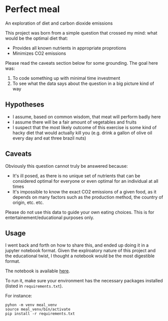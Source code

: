 # Perfect meal
An exploration of diet and carbon dioxide emissions

This project was born from a simple question that crossed my mind: what would be the optimal diet that:
- Provides all known nutrients in appropriate proprotions
- Minimizes CO2 emissions

Please read the caveats section below for some grounding. The goal here was:
1. To code something up with minimal time investment
2. To see what the data says about the question in a big picture kind of way

## Hypotheses
- I assume, based on common wisdom, that meat will perform badly here
- I assume there will be a fair amount of vegetables and fruits
- I suspect that the most likely outcome of this exercise is some kind of hacky diet that would actually kill you (e.g. drink a gallon of olive oil every day and eat three brazil nuts)

## Caveats
Obviously this question cannot truly be answered because:
- It's ill posed, as there is no unique set of nutrients that can be considered optimal for everyone or even optimal for an individual at all times
- It's impossible to know the exact CO2 emissions of a given food, as it depends on many factors such as the production method, the country of origin, etc. etc.

Please do not use this data to guide your own eating choices. This is for entertainement/educational purposes only.

## Usage
I went back and forth on how to share this, and ended up doing it in a jupyter notebook format. Given the explroatory nature of this project and the educational twist, I thought a notebook would be the most digestible format.

The notebook is available [here](perfect_meal.ipynb).

To run it, make sure your environment has the necessary packages installed (listed in `requirements.txt`).

For instance:
```shell
pyhon -m venv meal_venv
source meal_venv/bin/activate
pip install -r requirements.txt
```
